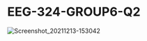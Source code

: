 # EEG-324-GROUP6-Q2

![Screenshot_20211213-153042](https://user-images.githubusercontent.com/63905637/145831030-82499115-258d-49be-a9b2-535b1c00535b.png)


